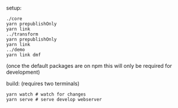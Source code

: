 setup:
```fish
./core
yarn prepublishOnly
yarn link
../transform
yarn prepublishOnly
yarn link
../demo
yarn link dmf
```
(once the default packages are on npm this will only be required for development)

build: (requires two terminals)
```fish
yarn watch # watch for changes
yarn serve # serve develop webserver
```